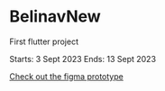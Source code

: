 # BelinavNew
First flutter project

Starts: 3 Sept 2023
Ends: 13 Sept 2023

<a href="https://www.figma.com/proto/FVTuO4BdikdEkFjI7Ol9uM/Sakola-Belia?node-id=0-1&t=NKLZiZoQLpe3Dmhy-1"> Check out the figma prototype </a>
